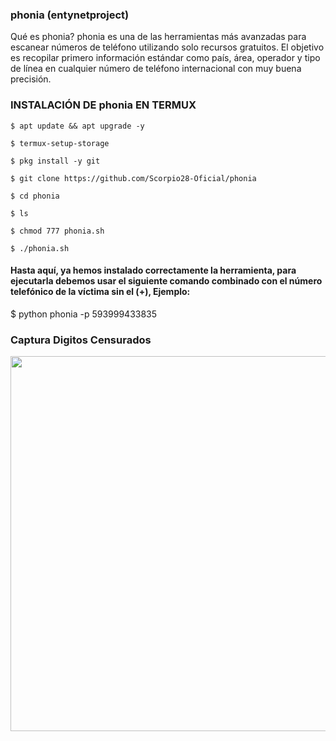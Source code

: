 ### phonia (entynetproject)

Qué es phonia?
phonia es una de las herramientas más avanzadas para escanear números de teléfono utilizando solo recursos gratuitos. El objetivo es recopilar primero información estándar como país, área, operador y tipo de línea en cualquier número de teléfono internacional con muy buena precisión.

### INSTALACIÓN DE phonia EN TERMUX

```
$ apt update && apt upgrade -y

$ termux-setup-storage

$ pkg install -y git

$ git clone https://github.com/Scorpio28-Oficial/phonia

$ cd phonia

$ ls

$ chmod 777 phonia.sh

$ ./phonia.sh
```

#### Hasta aquí, ya hemos instalado correctamente la herramienta, para ejecutarla debemos usar el siguiente comando combinado con el número telefónico de la víctima sin el (+), Ejemplo:

$ python phonia -p 593999433835

### Captura Digitos Censurados
<p align="center">
	<img src="https://i.imgur.com/4s9V34R.jpg" width="600px">
</p>
